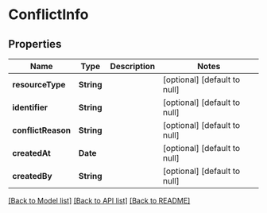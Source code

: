 # ConflictInfo
## Properties

| Name | Type | Description | Notes |
|------------ | ------------- | ------------- | -------------|
| **resourceType** | **String** |  | [optional] [default to null] |
| **identifier** | **String** |  | [optional] [default to null] |
| **conflictReason** | **String** |  | [optional] [default to null] |
| **createdAt** | **Date** |  | [optional] [default to null] |
| **createdBy** | **String** |  | [optional] [default to null] |

[[Back to Model list]](../README.md#documentation-for-models) [[Back to API list]](../README.md#documentation-for-api-endpoints) [[Back to README]](../README.md)


